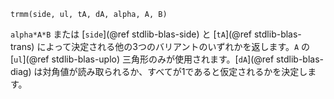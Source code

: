 ```
trmm(side, ul, tA, dA, alpha, A, B)
```

`alpha*A*B` または [`side`](@ref stdlib-blas-side) と [`tA`](@ref stdlib-blas-trans) によって決定される他の3つのバリアントのいずれかを返します。`A` の [`ul`](@ref stdlib-blas-uplo) 三角形のみが使用されます。[`dA`](@ref stdlib-blas-diag) は対角値が読み取られるか、すべてが1であると仮定されるかを決定します。
